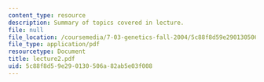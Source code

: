 ```yaml
---
content_type: resource
description: Summary of topics covered in lecture.
file: null
file_location: /coursemedia/7-03-genetics-fall-2004/5c88f8d59e290130506a82ab5e03f008_lecture2.pdf
file_type: application/pdf
resourcetype: Document
title: lecture2.pdf
uid: 5c88f8d5-9e29-0130-506a-82ab5e03f008
---
```

